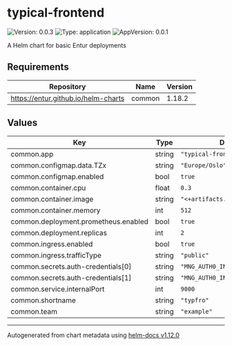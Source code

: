 # typical-frontend

![Version: 0.0.3](https://img.shields.io/badge/Version-0.0.3-informational?style=flat-square) ![Type: application](https://img.shields.io/badge/Type-application-informational?style=flat-square) ![AppVersion: 0.0.1](https://img.shields.io/badge/AppVersion-0.0.1-informational?style=flat-square)

A Helm chart for basic Entur deployments

## Requirements

| Repository                          | Name   | Version |
| ----------------------------------- | ------ | ------- |
| https://entur.github.io/helm-charts | common | 1.18.2  |

## Values

| Key                                  | Type   | Default                         | Description |
| ------------------------------------ | ------ | ------------------------------- | ----------- |
| common.app                           | string | `"typical-frontend"`            |             |
| common.configmap.data.TZx            | string | `"Europe/Oslo"`                 |             |
| common.configmap.enabled             | bool   | `true`                          |             |
| common.container.cpu                 | float  | `0.3`                           |             |
| common.container.image               | string | `"<+artifacts.primary.image>"`  |
| common.container.memory              | int    | `512`                           |             |
| common.deployment.prometheus.enabled | bool   | `true`                          |             |
| common.deployment.replicas           | int    | `2`                             |             |
| common.ingress.enabled               | bool   | `true`                          |             |
| common.ingress.trafficType           | string | `"public"`                      |             |
| common.secrets.auth-credentials[0]   | string | `"MNG_AUTH0_INT_CLIENT_ID"`     |             |
| common.secrets.auth-credentials[1]   | string | `"MNG_AUTH0_INT_CLIENT_SECRET"` |             |
| common.service.internalPort          | int    | `9000`                          |             |
| common.shortname                     | string | `"typfro"`                      |             |
| common.team                          | string | `"example"`                     |             |

---

Autogenerated from chart metadata using [helm-docs v1.12.0](https://github.com/norwoodj/helm-docs/releases/v1.12.0)
